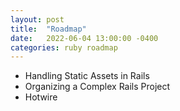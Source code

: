 ```yaml
---
layout: post
title:  "Roadmap"
date:   2022-06-04 13:00:00 -0400
categories: ruby roadmap
---
```


- Handling Static Assets in Rails
- Organizing a Complex Rails Project
- Hotwire